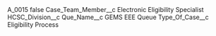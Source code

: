<?xml version="1.0" encoding="UTF-8"?>
<CustomMetadata xmlns="http://soap.sforce.com/2006/04/metadata" xmlns:xsi="http://www.w3.org/2001/XMLSchema-instance" xmlns:xsd="http://www.w3.org/2001/XMLSchema">
    <label>A_0015</label>
    <protected>false</protected>
    <values>
        <field>Case_Team_Member__c</field>
        <value xsi:type="xsd:string">Electronic Eligibility Specialist</value>
    </values>
    <values>
        <field>HCSC_Division__c</field>
        <value xsi:nil="true"/>
    </values>
    <values>
        <field>Que_Name__c</field>
        <value xsi:type="xsd:string">GEMS EEE Queue</value>
    </values>
    <values>
        <field>Type_Of_Case__c</field>
        <value xsi:type="xsd:string">Eligibility Process</value>
    </values>
</CustomMetadata>
